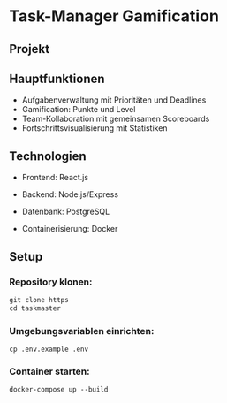 # Task-Manager Gamification

## Projekt

## Hauptfunktionen
- Aufgabenverwaltung mit Prioritäten und Deadlines 
-  Gamification: Punkte und Level
- Team-Kollaboration mit gemeinsamen Scoreboards
- Fortschrittsvisualisierung mit Statistiken

## Technologien
- Frontend: React.js

- Backend: Node.js/Express

- Datenbank: PostgreSQL

- Containerisierung: Docker

## Setup
### Repository klonen:
``` js 
git clone https
cd taskmaster
```
### Umgebungsvariablen einrichten:
```
cp .env.example .env
```
### Container starten:
```
docker-compose up --build
```